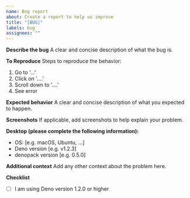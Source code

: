 ```yaml
---
name: Bug report
about: Create a report to help us improve
title: "[BUG]"
labels: bug
assignees: ""
---
```


**Describe the bug**
A clear and concise description of what the bug is.

**To Reproduce**
Steps to reproduce the behavior:

1. Go to '...'
2. Click on '....'
3. Scroll down to '....'
4. See error

**Expected behavior**
A clear and concise description of what you expected to happen.

**Screenshots**
If applicable, add screenshots to help explain your problem.

**Desktop (please complete the following information):**

- OS: [e.g. macOS, Ubuntu, ...]
- Deno version [e.g. v1.2.3]
- denopack version [e.g. 0.5.0]

**Additional context**
Add any other context about the problem here.

**Checklist**

- [ ] I am using Deno version 1.2.0 or higher
